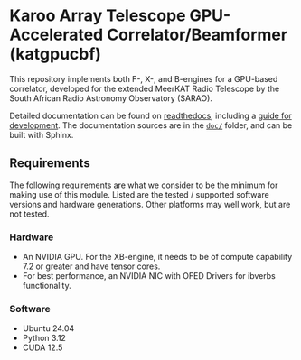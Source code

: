 # Karoo Array Telescope GPU-Accelerated Correlator/Beamformer (katgpucbf)

This repository implements both F-, X-, and B-engines for a GPU-based correlator,
developed for the extended MeerKAT Radio Telescope by the South African Radio
Astronomy Observatory (SARAO).

Detailed documentation can be found on
[readthedocs](https://katgpucbf.readthedocs.io), including a [guide for
development](https://katgpucbf.readthedocs.io/en/latest/dev-guide.html).
The documentation sources are in the [`doc/`](doc/) folder, and can be
built with Sphinx.

## Requirements
The following requirements are what we consider to be the minimum for making use
of this module. Listed are the tested / supported software versions and hardware
generations. Other platforms may well work, but are not tested.

### Hardware
* An NVIDIA GPU. For the XB-engine, it needs to be of compute capability 7.2
  or greater and have tensor cores.
* For best performance, an NVIDIA NIC with OFED Drivers for ibverbs
  functionality.

### Software
* Ubuntu 24.04
* Python 3.12
* CUDA 12.5
